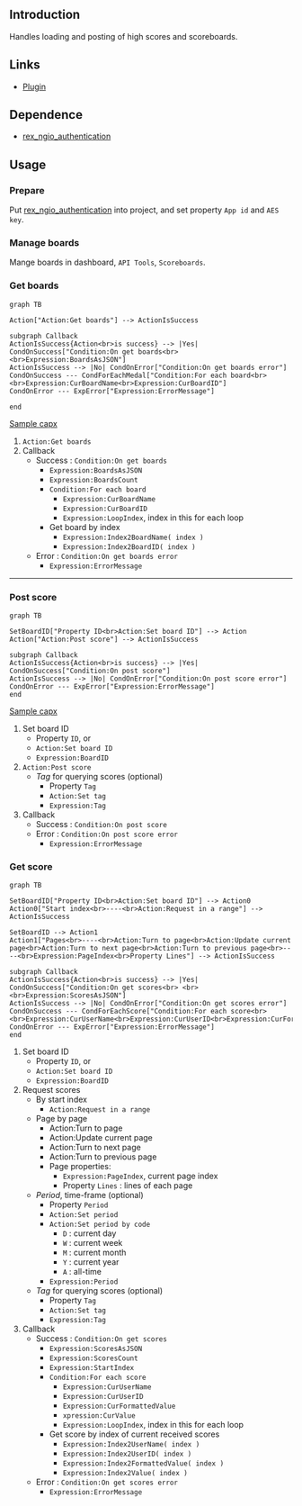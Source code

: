 ## Introduction

Handles loading and posting of high scores and scoreboards.

## Links

- [Plugin](https://rexrainbow.github.io/C3RexDoc/repo/rex_ngio_scoreboard.c3addon)

## Dependence

- [rex_ngio_authentication](rex_ngio_authentication.md)

## Usage

### Prepare

Put [rex_ngio_authentication](rex_ngio_authentication.md) into project, and set property `App id` and `AES key`.

### Manage boards

Mange boards in dashboard, `API Tools`, `Scoreboards`.

### Get boards

```mermaid
graph TB

Action["Action:Get boards"] --> ActionIsSuccess

subgraph Callback
ActionIsSuccess{Action<br>is success} --> |Yes| CondOnSuccess["Condition:On get boards<br> <br>Expression:BoardsAsJSON"]
ActionIsSuccess --> |No| CondOnError["Condition:On get boards error"]
CondOnSuccess --- CondForEachMedal["Condition:For each board<br> <br>Expression:CurBoardName<br>Expression:CurBoardID"]
CondOnError --- ExpError["Expression:ErrorMessage"]

end
```

[Sample capx](https://1drv.ms/u/s!Am5HlOzVf0kHmAacNkGOx2R3Pd7T)

1. `Action:Get boards`
2. Callback
    - Success : `Condition:On get boards`
        - `Expression:BoardsAsJSON`
        - `Expression:BoardsCount`
        - `Condition:For each board`
            - `Expression:CurBoardName`
            - `Expression:CurBoardID`
            - `Expression:LoopIndex`, index in this for each loop
        - Get board by index
            - `Expression:Index2BoardName( index )`
            - `Expression:Index2BoardID( index )`
    - Error : `Condition:On get boards error`
        - `Expression:ErrorMessage`

----

### Post score

```mermaid
graph TB

SetBoardID["Property ID<br>Action:Set board ID"] --> Action
Action["Action:Post score"] --> ActionIsSuccess

subgraph Callback
ActionIsSuccess{Action<br>is success} --> |Yes| CondOnSuccess["Condition:On post score"]
ActionIsSuccess --> |No| CondOnError["Condition:On post score error"]
CondOnError --- ExpError["Expression:ErrorMessage"]
end
```

[Sample capx](https://1drv.ms/u/s!Am5HlOzVf0kHmAUshHizx84Obpyw)

1. Set board ID
    - Property `ID`, or
    - `Action:Set board ID`
    - `Expression:BoardID`
2. `Action:Post score`
    - *Tag* for querying scores (optional)
        - Property `Tag`
        - `Action:Set tag`
        - `Expression:Tag`
3. Callback
    - Success : `Condition:On post score`
    - Error : `Condition:On post score error`
        - `Expression:ErrorMessage`

### Get score

```mermaid
graph TB

SetBoardID["Property ID<br>Action:Set board ID"] --> Action0
Action0["Start index<br>----<br>Action:Request in a range"] --> ActionIsSuccess

SetBoardID --> Action1
Action1["Pages<br>----<br>Action:Turn to page<br>Action:Update current page<br>Action:Turn to next page<br>Action:Turn to previous page<br>----<br>Expression:PageIndex<br>Property Lines"] --> ActionIsSuccess

subgraph Callback
ActionIsSuccess{Action<br>is success} --> |Yes| CondOnSuccess["Condition:On get scores<br> <br> <br>Expression:ScoresAsJSON"]
ActionIsSuccess --> |No| CondOnError["Condition:On get scores error"]
CondOnSuccess --- CondForEachScore["Condition:For each score<br> <br>Expression:CurUserName<br>Expression:CurUserID<br>Expression:CurFormattedValue<br>Expression:CurValue"]
CondOnError --- ExpError["Expression:ErrorMessage"]
end
```

1. Set board ID
    - Property `ID`, or
    - `Action:Set board ID`
    - `Expression:BoardID`
2. Request scores
    - By start index
        - `Action:Request in a range`
    - Page by page
        - Action:Turn to page
        - Action:Update current page
        - Action:Turn to next page
        - Action:Turn to previous page
        - Page properties:
            - `Expression:PageIndex`, current page index
            - Property `Lines` : lines of each page
    - *Period*, time-frame (optional)
        - Property `Period`
        - `Action:Set period`
        - `Action:Set period by code`
            - `D` : current day
            - `W` : current week
            - `M` : current month
            - `Y` : current year
            - `A` : all-time
        - `Expression:Period`
    - *Tag* for querying scores (optional)
        - Property `Tag`
        - `Action:Set tag`
        - `Expression:Tag`
3. Callback
    - Success : `Condition:On get scores`
        - `Expression:ScoresAsJSON`
        - `Expression:ScoresCount`
        - `Expression:StartIndex`
        - `Condition:For each score`
            - `Expression:CurUserName`
            - `Expression:CurUserID`
            - `Expression:CurFormattedValue`
            - `xpression:CurValue`
            - `Expression:LoopIndex`, index in this for each loop
        - Get score by index of current received scores
            - `Expression:Index2UserName( index )`
            - `Expression:Index2UserID( index )`
            - `Expression:Index2FormattedValue( index )`
            - `Expression:Index2Value( index )`
    - Error : `Condition:On get scores error`
        - `Expression:ErrorMessage`